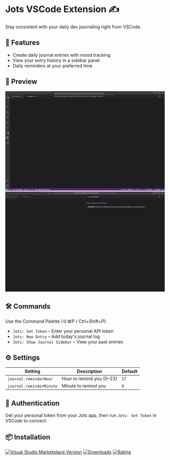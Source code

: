 # Jots VSCode Extension ✍️

Stay consistent with your daily dev journaling right from VSCode.

## 🚀 Features

- Create daily journal entries with mood tracking
- View your entry history in a sidebar panel
- Daily reminders at your preferred time

## 📸 Preview
![Jots create entry](src/images/jots-create-entry.png)
![Jots read entries](src/images/jots-read-entries.png)

## 🛠️ Commands

Use the Command Palette (⇧⌘P / Ctrl+Shift+P):

- `Jots: Set Token` – Enter your personal API token
- `Jots: New Entry` – Add today's journal log
- `Jots: Show Journal Sidebar` – View your past entries

## ⚙️ Settings

| Setting | Description | Default |
|--------|-------------|---------|
| `journal.reminderHour` | Hour to remind you (0–23) | `17` |
| `journal.reminderMinute` | Minute to remind you | `0` |

## 🔐 Authentication

Get your personal token from your Jots app, then run `Jots: Set Token` in VSCode to connect.

## 📦 Installation

[![Visual Studio Marketplace Version](https://img.shields.io/visual-studio-marketplace/v/jots.daily-jots?label=VS%20Code%20Marketplace)](https://marketplace.visualstudio.com/items?itemName=jots.daily-jots)
[![Downloads](https://img.shields.io/visual-studio-marketplace/d/jots.daily-jots?label=Downloads)](https://marketplace.visualstudio.com/items?itemName=jots.daily-jots)
[![Rating](https://img.shields.io/visual-studio-marketplace/r/jots.daily-jots?label=Rating)](https://marketplace.visualstudio.com/items?itemName=jots.daily-jots)

